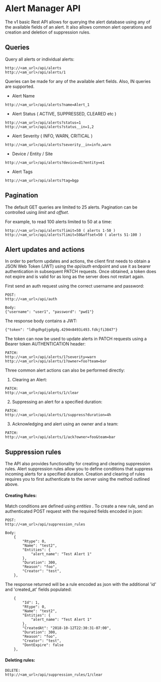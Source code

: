 # Alert Manager API

The v1 basic Rest API allows for querying the alert database using any of the available fields of an alert. It also allows common alert operations and creation and deletion of suppression rules.

## Queries

Query all alerts or individual alerts:
```
http://<am_url>/api/alerts
http://<am_url>/api/alerts/1
```

Queries can be made for any of the available alert fields. Also, IN queries are supported.
- Alert Name
```
http://<am_url>/api/alerts?name=Alert_1
```

- Alert Status ( ACTIVE, SUPPRESSED, CLEARED etc )
```
http://<am_url>/api/alerts?status=1
http://<am_url>/api/alerts?status__in=1,2
```

- Alert Severity ( INFO, WARN, CRITICAL )
```
http://<am_url>/api/alerts?severity__in=info,warn
```
- Device / Entity / Site
```
http://<am_url>/api/alerts?device=d1?entity=e1
```

- Alert Tags
```
http://<am_url>/api/alerts?tag=bgp
```

## Pagination
The default GET queries are limited to 25 alerts. Pagination can be controlled using *limit* and *offset*.

For example, to read 100 alerts limited to 50 at a time:
```
http://<am_url>/api/alerts?limit=50 ( alerts 1-50 )
http://<am_url>/api/alerts?limit=50&offset=50 ( alerts 51-100 )
```

## Alert updates and actions
In order to perform updates and actions, the client first needs to obtain a JSON Web Token (JWT) using the *api/auth* endpoint and use it as bearer authentication in subsequent PATCH requests. Once obtained, a token does not expire and is valid for as long as the server does not restart again. 

First send an auth request using the correct username and password:
```
POST:
http://<am_url>/api/auth

Body:
{"username": "user1", "password": "pwd1"}
```

The response body contains a JWT:
```
{"token": "ldhgdhgdjgdgdg.4294n8493i493.fdkjfi3847"}
```

The token can now be used to update alerts in PATCH requests using a Bearer token AUTHENTICATION header:

```
PATCH:
http://<am_url>/api/alerts/1?severity=warn
http://<am_url>/api/alerts/1?owner=foo?team=bar
```

Three common alert actions can also be performed directly:
1. Clearing an Alert:
```
PATCH:
http://<am_url>/api/alerts/1/clear
```

2. Suppressing an alert for a specified duration:
```
PATCH:
http://<am_url>/api/alerts/1/suppress?duration=4h
```

3. Acknowledging and alert using an owner and a team:
```
PATCH:
http://<am_url>/api/alerts/1/ack?owner=foo&team=bar
```


## Suppression rules
The API also provides functionality for creating and clearing suppression rules. Alert suppression rules allow you to define conditions that suppress incoming alerts for a specified duration. Creation and clearing of rules requires you to first authenticate to the server using the method outlined above.

#### Creating Rules:
Match conditions are defined using *entities* . To create a new rule, send an authenticated POST request with the required fields encoded in json:
```
POST:
http://<am_url>/api/suppression_rules

Body:
    {
        "Rtype": 0,
        "Name": "test2",
        "Entities": {
            "alert_name": "Test Alert 1"
        },
        "Duration": 300,
        "Reason": "foo",
        "Creator": "test",
    },
```

The response returned will be a rule encoded as json with the additional 'id' and 'created_at' fields populated:

```
    {
        "Id": 1,
        "Rtype": 0,
        "Name": "test2",
        "Entities": {
            "alert_name": "Test Alert 1"
        },
        "CreatedAt": "2018-10-12T22:30:31-07:00",
        "Duration": 300,
        "Reason": "foo",
        "Creator": "test",
        "DontExpire": false
    },
```


#### Deleting rules:
```
DELETE:
http://<am_url>/api/suppression_rules/1/clear
```
